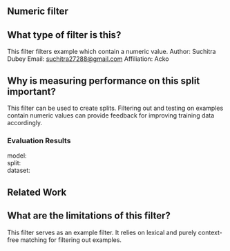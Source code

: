## Numeric filter

## What type of filter is this?

This filter filters example which contain a numeric value.
Author: Suchitra Dubey
Email: suchitra27288@gmail.com
Affiliation: Acko

## Why is measuring performance on this split important?
This filter can be used to create splits. Filtering out and testing on examples 
contain numeric values can provide feedback for improving training data 
accordingly.

### Evaluation Results
model: <br>
split: <br>
dataset: 
## Related Work

## What are the limitations of this filter?
This filter serves as an example filter. It relies on lexical and purely context-free
matching for filtering out examples. 